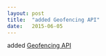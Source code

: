```yaml
---
layout: post
title:  "added Geofencing API"
date:   2015-06-05
---
```


added [Geofencing API](http://www.w3.org/TR/geofencing)

